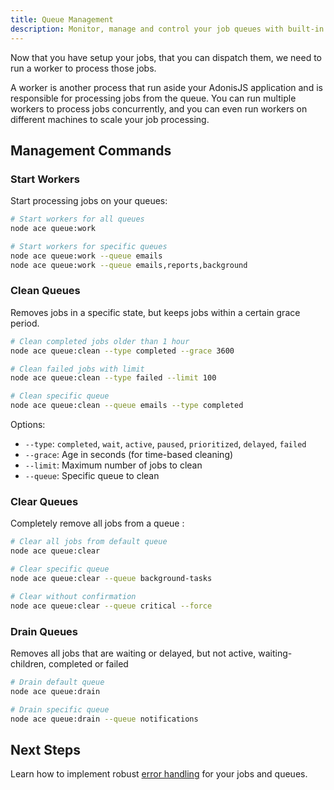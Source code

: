 ```yaml
---
title: Queue Management
description: Monitor, manage and control your job queues with built-in commands and APIs
---
```


Now that you have setup your jobs, that you can dispatch them, we need to run a worker to process those jobs. 

A worker is another process that run aside your AdonisJS application and is responsible for processing jobs from the queue. You can run multiple workers to process jobs concurrently, and you can even run workers on different machines to scale your job processing.

## Management Commands

### Start Workers

Start processing jobs on your queues:

```bash
# Start workers for all queues
node ace queue:work

# Start workers for specific queues
node ace queue:work --queue emails
node ace queue:work --queue emails,reports,background
```

### Clean Queues

Removes jobs in a specific state, but keeps jobs within a certain grace period.

```bash
# Clean completed jobs older than 1 hour
node ace queue:clean --type completed --grace 3600

# Clean failed jobs with limit
node ace queue:clean --type failed --limit 100

# Clean specific queue
node ace queue:clean --queue emails --type completed
```

Options:
- `--type`: `completed`, `wait`, `active`, `paused`, `prioritized`, `delayed`, `failed`
- `--grace`: Age in seconds (for time-based cleaning)
- `--limit`: Maximum number of jobs to clean
- `--queue`: Specific queue to clean

### Clear Queues

Completely remove all jobs from a queue :

```bash
# Clear all jobs from default queue
node ace queue:clear

# Clear specific queue
node ace queue:clear --queue background-tasks

# Clear without confirmation
node ace queue:clear --queue critical --force
```

### Drain Queues

Removes all jobs that are waiting or delayed, but not active, waiting-children, completed or failed 

```bash
# Drain default queue
node ace queue:drain

# Drain specific queue
node ace queue:drain --queue notifications
```

## Next Steps

Learn how to implement robust [error handling](/guides/error-handling) for your jobs and queues.
